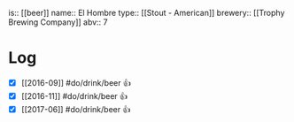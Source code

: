 is:: [[beer]]
name:: El Hombre
type:: [[Stout - American]]
brewery:: [[Trophy Brewing Company]]
abv:: 7

# Log
- [x] [[2016-09]] #do/drink/beer 👍
- [x] [[2016-11]] #do/drink/beer 👍
- [x] [[2017-06]] #do/drink/beer 👍
